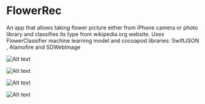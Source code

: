 # FlowerRec
An app that allows taking flower picture either from iPhone camera or photo library and classifies its type from wikipedia.org website. Uses FlowerClassifier machine learning model and cocoapod libraries: SwiftJSON , Alamofire and SDWebImage

![Alt text](/images/cit1.png?raw=true "Optional Title")

![Alt text](/images/cit2.png?raw=true "Optional Title")


![Alt text](/images/cit3.png?raw=true "Optional Title")

![Alt text](/images/cit4.png?raw=true "Optional Title")

